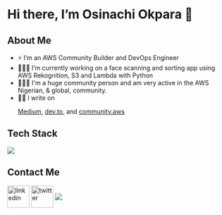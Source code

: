 # Hi there, I’m Osinachi Okpara 👋

## About Me
- ⚡ I’m an AWS Community Builder and DevOps Engineer
- 🧑🏽‍💻 I’m currently working on a face scanning and sorting app using AWS Rekognition, S3 and Lambda with Python
- 🧑‍🤝‍🧑 I'm a huge community person and am very active in the AWS Nigerian, & global, community.
- ✍🏽 I write on <p><a href="https://medium.com/@sin4ch">Medium</a>, <a href="https://dev.to/sin4ch1">dev.to</a>, <a href="https://everythingdevops.com/author/sin4ch"></a> and <a href="https://community.aws/@sin4ch">community.aws</a></p>


<p align="center">
  <h2>Tech Stack</h2>
  <a href="https://skillicons.dev">
    <img src="https://skillicons.dev/icons?i=aws,git,bash,html,css,docker,terraform,github,githubactions,linux,ubuntu,md,nginx,py,vim,neovim,notion,vscode" />
  </a>
</p>

<p align="center">
  <h2>Contact Me</h2>
<a href="https://www.linkedin.com/in/osinachiokpara/" target="blank"><img align="center" src="https://skillicons.dev/icons?i=linkedin" alt="linkedin" height="50" width="50" /></a>
<a href="https://twitter.com/sin4ch" target="blank"><img align="center" src="https://skillicons.dev/icons?i=twitter" alt="twitter" height="50" width="50" /></a>
<a href="mailto:okparaosi17@gmail.com" target="blank"><img align="center" src="https://skillicons.dev/icons?i=gmail"></a>
</p>
                                                        
<!--
Languages: Python, Bash, YAML, HTML, CSS, HCL, JSON
AWS: EC2, Rekognition, S3, Lambda, CloudFront, Elemental MediaConvert, IAM, CloudFormation
Tools and Technologies: Git, GitHub, Docker, Nginx, Terraform, GitHub Actions, VSCode, Neovim
**sin4ch/sin4ch** is a ✨ _special_ ✨ repository because its `README.md` (this file) appears on your GitHub profile.

Here are some ideas to get you started:

- 🔭 I’m currently working on 
- 🌱 I’m currently learning ...
- 👯 I’m looking to collaborate on ...
- 🤔 I’m looking for help with ...
- 💬 Ask me about ...
- 📫 How to reach me: ...
- 😄 Pronouns: ...
- ⚡ Fun fact: ...
-->
